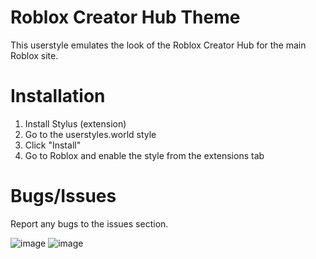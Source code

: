 # Roblox Creator Hub Theme
This userstyle emulates the look of the Roblox Creator Hub for the main Roblox site.

# Installation
1. Install Stylus (extension)
2. Go to the userstyles.world style
3. Click "Install"
4. Go to Roblox and enable the style from the extensions tab

# Bugs/Issues
Report any bugs to the issues section.

![image](https://github.com/ojpifdsaew/Roblox-Creator-Hub-Theme/assets/68922095/bf79c821-0f75-45d9-aaf8-e5b01f0a9294)
![image](https://github.com/ojpifdsaew/Roblox-Creator-Hub-Theme/assets/68922095/60485a9c-25af-443c-8874-97c0e93a928f)


